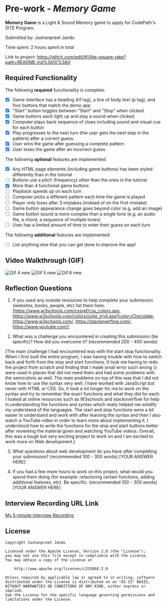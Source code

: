 # Pre-work - *Memory Game*

**Memory Game** is a Light & Sound Memory game to apply for CodePath's SITE Program. 

Submitted by: Jashanpreet Jandu

Time spent: 2 hours spent in total

Link to project: https://glitch.com/edit/#!/like-square-rake?path=README.md%3A10%3A0

## Required Functionality

The following **required** functionality is complete:

* [X] Game interface has a heading (h1 tag), a line of body text (p tag), and four buttons that match the demo app
* [X] "Start" button toggles between "Start" and "Stop" when clicked. 
* [X] Game buttons each light up and play a sound when clicked. 
* [X] Computer plays back sequence of clues including sound and visual cue for each button
* [X] Play progresses to the next turn (the user gets the next step in the pattern) after a correct guess. 
* [X] User wins the game after guessing a complete pattern
* [X] User loses the game after an incorrect guess

The following **optional** features are implemented:

* [X] Any HTML page elements (including game buttons) has been styled differently than in the tutorial
* [ ] Buttons use a pitch (frequency) other than the ones in the tutorial
* [X] More than 4 functional game buttons
* [ ] Playback speeds up on each turn
* [ ] Computer picks a different pattern each time the game is played
* [ ] Player only loses after 3 mistakes (instead of on the first mistake)
* [ ] Game button appearance change goes beyond color (e.g. add an image)
* [ ] Game button sound is more complex than a single tone (e.g. an audio file, a chord, a sequence of multiple tones)
* [ ] User has a limited amount of time to enter their guess on each turn

The following **additional** features are implemented:

- [ ] List anything else that you can get done to improve the app!

## Video Walkthrough (GIF)

![Gif 4 new](https://user-images.githubusercontent.com/67085053/160456282-f1dd8cfd-10ef-47c3-8a46-ce8abc90ca92.gif)
![Gif 5 new](https://user-images.githubusercontent.com/67085053/160456891-852991ee-30b8-40e4-9754-20c480e4f929.gif)
![Gif 6 new](https://user-images.githubusercontent.com/67085053/160458500-c5183cba-dda8-45f6-b698-d9453dfc55fd.gif)

## Reflection Questions
1. If you used any outside resources to help complete your submission (websites, books, people, etc) list them here. 
[https://www.w3schools.com/cssref/css_colors.asp, https://www.w3schools.com/colors/color_tryit.asp?color=Chocolate, https://www.w3schools.com/, https://stackoverflow.com/, https://www.youtube.com/]

2. What was a challenge you encountered in creating this submission (be specific)? How did you overcome it? (recommended 200 - 400 words) 

[The main challenge I had encountered was with the start stop functionality. When I first built the entire program, I was having trouble with how to switch back and forth from the stop and start functions. It took me having to redo the project from scratch and finding that I made small error such wrong {} were used in places that did not need them and had some problems with the semicolons as well. 
The main problems on top of this was that I did not know how to use the syntax very well. I have worked with JavaScript but never with HTML or CSS. So, it took a lot longer for me to work on the syntax and try to remember the exact functions and what they did for each. I looked at online resources such as W3schools and stackoverflow for help in understanding the functions and syntax which really helped me solidify my understand of the languages. The start and stop functions were a bit easier to understand and work with after learning the syntax and then I also watch a YouTube video in order to learn more about implementing it. I understood how to write the functions for the stop and start buttons better after reviewing the material given and watching YouTube videos. Overall, this was a tough but very exciting project to work on and I am excited to work more on Web development.]

3. What questions about web development do you have after completing your submission? (recommended 100 - 300 words) 
[YOUR ANSWER HERE]

4. If you had a few more hours to work on this project, what would you spend them doing (for example: refactoring certain functions, adding additional features, etc). Be specific. (recommended 100 - 300 words) 
[YOUR ANSWER HERE]



## Interview Recording URL Link

[My 5-minute Interview Recording](your-link-here)


## License

    Copyright Jashanpreet Jandu

    Licensed under the Apache License, Version 2.0 (the "License");
    you may not use this file except in compliance with the License.
    You may obtain a copy of the License at

        http://www.apache.org/licenses/LICENSE-2.0

    Unless required by applicable law or agreed to in writing, software
    distributed under the License is distributed on an "AS IS" BASIS,
    WITHOUT WARRANTIES OR CONDITIONS OF ANY KIND, either express or implied.
    See the License for the specific language governing permissions and
    limitations under the License.
